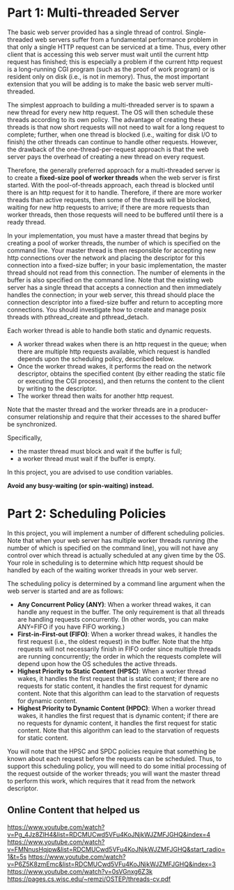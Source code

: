 # Part 1: Multi-threaded Server

The basic web server provided has a single thread of control. Single-threaded web servers suffer 
from a fundamental performance problem in that only a single HTTP request can be serviced at a 
time. Thus, every other client that is accessing this web server must wait until the current http request 
has finished; this is especially a problem if the current http request is a long-running CGI program 
(such as the proof of work program) or is resident only on disk (i.e., is not in memory). Thus, the 
most important extension that you will be adding is to make the basic web server multi-threaded. 

The simplest approach to building a multi-threaded server is to spawn a new thread for every new 
http request. The OS will then schedule these threads according to its own policy. The advantage of 
creating these threads is that now short requests will not need to wait for a long request to complete; 
further, when one thread is blocked (i.e., waiting for disk I/O to finish) the other threads can continue 
to handle other requests. However, the drawback of the one-thread-per-request approach is that the 
web server pays the overhead of creating a new thread on every request. 

Therefore, the generally preferred approach for a multi-threaded server is to create a **fixed-size pool 
of worker threads** when the web server is first started. With the pool-of-threads approach, each 
thread is blocked until there is an http request for it to handle. Therefore, if there are more worker 
threads than active requests, then some of the threads will be blocked, waiting for new http requests 
to arrive; if there are more requests than worker threads, then those requests will need to be buffered 
until there is a ready thread. 

In your implementation, you must have a master thread that begins by creating a pool of worker 
threads, the number of which is specified on the command line. Your master thread is then 
responsible for accepting new http connections over the network and placing the descriptor for this 
connection into a fixed-size buffer; in your basic implementation, the master thread should not read 
from this connection. The number of elements in the buffer is also specified on the command line. 
Note that the existing web server has a single thread that accepts a connection and then immediately 
handles the connection; in your web server, this thread should place the connection descriptor into a 
fixed-size buffer and return to accepting more connections. You should investigate how to create and 
manage posix threads with pthread_create and pthread_detach. 

Each worker thread is able to handle both static and dynamic requests. 

- A worker thread wakes when there is an http request in the queue; when there are multiple http 
requests available, which request is handled depends upon the scheduling policy, described 
below. 
- Once the worker thread wakes, it performs the read on the network descriptor, obtains the 
specified content (by either reading the static file or executing the CGI process), and then returns 
the content to the client by writing to the descriptor. 
- The worker thread then waits for another http request. 

Note that the master thread and the worker threads are in a producer-consumer relationship and 
require that their accesses to the shared buffer be synchronized. 

Specifically, 
- the master thread must block and wait if the buffer is full; 
- a worker thread must wait if the buffer is empty. 

In this project, you are advised to use condition variables.

**Avoid any busy-waiting (or spin-waiting) instead.**

# Part 2: Scheduling Policies

In this project, you will implement a number of different scheduling policies. Note that when your 
web server has multiple worker threads running (the number of which is specified on the command 
line), you will not have any control over which thread is actually scheduled at any given time by the 
OS. Your role in scheduling is to determine which http request should be handled by each of the 
waiting worker threads in your web server. 

The scheduling policy is determined by a command line argument when the web server is started and 
are as follows: 

- **Any Concurrent Policy (ANY)**: When a worker thread wakes, it can handle any request in 
the buffer. The only requirement is that all threads are handling requests concurrently. (In 
other words, you can make ANY=FIFO if you have FIFO working.) 
- **First-in-First-out (FIFO)**: When a worker thread wakes, it handles the first request 
(i.e., the oldest request) in the buffer. Note that the http requests will not necessarily finish in 
FIFO order since multiple threads are running concurrently; the order in which the requests 
complete will depend upon how the OS schedules the active threads. 
- **Highest Priority to Static Content (HPSC)**: When a worker thread wakes, it handles 
the first request that is static content; if there are no requests for static content, it handles the 
first request for dynamic content. Note that this algorithm can lead to the starvation of 
requests for dynamic content. 
- **Highest Priority to Dynamic Content (HPDC)**: When a worker thread wakes, it 
handles the first request that is dynamic content; if there are no requests for dynamic content, 
it handles the first request for static content. Note that this algorithm can lead to the starvation 
of requests for static content. 

You will note that the HPSC and SPDC policies require that something be known about each request 
before the requests can be scheduled. Thus, to support this scheduling policy, you will need to do 
some initial processing of the request outside of the worker threads; you will want the master thread 
to perform this work, which requires that it read from the network descriptor.

## Online Content that helped us
https://www.youtube.com/watch?v=Pg_4Jz8ZIH4&list=RDCMUCwd5VFu4KoJNjkWJZMFJGHQ&index=4
https://www.youtube.com/watch?v=FMNnusHqjpw&list=RDCMUCwd5VFu4KoJNjkWJZMFJGHQ&start_radio=1&t=5s
https://www.youtube.com/watch?v=P6Z5K8zmEmc&list=RDCMUCwd5VFu4KoJNjkWJZMFJGHQ&index=3
https://www.youtube.com/watch?v=0sVGnxg6Z3k
https://pages.cs.wisc.edu/~remzi/OSTEP/threads-cv.pdf
